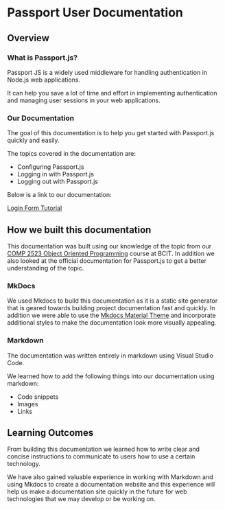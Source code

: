 # Passport User Documentation

## Overview

### What is Passport.js?

Passport JS is a widely used middleware for handling authentication in Node.js web applications.

It can help you save a lot of time and effort in implementing authentication and managing user sessions in your web applications.

### Our Documentation

The goal of this documentation is to help you get started with Passport.js quickly and easily.

The topics covered in the documentation are:

- Configuring Passport.js
- Logging in with Passport.js
- Logging out with Passport.js

Below is a link to our documentation:

[Login Form Tutorial](https://michaeleii.github.io/passport-user-documentation/pages/login-form-tutorial/)

## How we built this documentation

This documentation was built using our knowledge of the topic from our [COMP 2523 Object Oriented Programming](https://www.bcit.ca/outlines/20231087556/) course at BCIT. In addition we also looked at the official documentation for Passport.js to get a better understanding of the topic.

### MkDocs

We used Mkdocs to build this documentation as it is a static site generator that is geared towards building project documentation fast and quickly. In addition we were able to use the [Mkdocs Material Theme](https://squidfunk.github.io/mkdocs-material/) and incorporate additional styles to make the documentation look more visually appealing.

### Markdown

The documentation was written entirely in markdown using Visual Studio Code.

We learned how to add the following things into our documentation using markdown:

- Code snippets
- Images
- Links

## Learning Outcomes

From building this documentation we learned how to write clear and concise instructions to communicate to users how to use a certain technology.

We have also gained valuable experience in working with Markdown and using Mkdocs to create a documentation website and this experience will help us make a documentation site quickly in the future for web technologies that we may develop or be working on.
